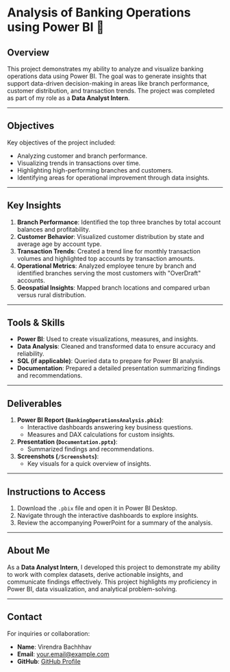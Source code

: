 # Analysis of Banking Operations using Power BI 🏦

## Overview
This project demonstrates my ability to analyze and visualize banking operations data using Power BI. The goal was to generate insights that support data-driven decision-making in areas like branch performance, customer distribution, and transaction trends. The project was completed as part of my role as a **Data Analyst Intern**.

---

## Objectives
Key objectives of the project included:
- Analyzing customer and branch performance.
- Visualizing trends in transactions over time.
- Highlighting high-performing branches and customers.
- Identifying areas for operational improvement through data insights.

---

## Key Insights
1. **Branch Performance**: Identified the top three branches by total account balances and profitability.
2. **Customer Behavior**: Visualized customer distribution by state and average age by account type.
3. **Transaction Trends**: Created a trend line for monthly transaction volumes and highlighted top accounts by transaction amounts.
4. **Operational Metrics**: Analyzed employee tenure by branch and identified branches serving the most customers with "OverDraft" accounts.
5. **Geospatial Insights**: Mapped branch locations and compared urban versus rural distribution.

---

## Tools & Skills
- **Power BI**: Used to create visualizations, measures, and insights.
- **Data Analysis**: Cleaned and transformed data to ensure accuracy and reliability.
- **SQL (if applicable)**: Queried data to prepare for Power BI analysis.
- **Documentation**: Prepared a detailed presentation summarizing findings and recommendations.

---

## Deliverables
1. **Power BI Report (`BankingOperationsAnalysis.pbix`)**:
   - Interactive dashboards answering key business questions.
   - Measures and DAX calculations for custom insights.
2. **Presentation (`Documentation.pptx`)**:
   - Summarized findings and recommendations.
3. **Screenshots (`/Screenshots`)**:
   - Key visuals for a quick overview of insights.

---

## Instructions to Access
1. Download the `.pbix` file and open it in Power BI Desktop.
2. Navigate through the interactive dashboards to explore insights.
3. Review the accompanying PowerPoint for a summary of the analysis.

---

## About Me
As a **Data Analyst Intern**, I developed this project to demonstrate my ability to work with complex datasets, derive actionable insights, and communicate findings effectively. This project highlights my proficiency in Power BI, data visualization, and analytical problem-solving.

---

## Contact
For inquiries or collaboration:
- **Name**: Virendra Bachhhav  
- **Email**: [your.email@example.com](mailto:your.email@example.com)  
- **GitHub**: [GitHub Profile](https://github.com/yourusername)
